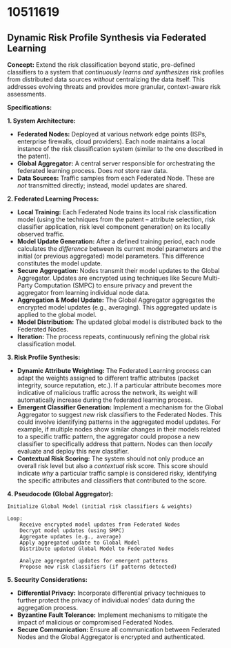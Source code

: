 # 10511619

## Dynamic Risk Profile Synthesis via Federated Learning

**Concept:** Extend the risk classification beyond static, pre-defined classifiers to a system that *continuously learns and synthesizes* risk profiles from distributed data sources *without* centralizing the data itself. This addresses evolving threats and provides more granular, context-aware risk assessments.

**Specifications:**

**1. System Architecture:**

*   **Federated Nodes:** Deployed at various network edge points (ISPs, enterprise firewalls, cloud providers). Each node maintains a local instance of the risk classification system (similar to the one described in the patent).
*   **Global Aggregator:** A central server responsible for orchestrating the federated learning process. Does *not* store raw data.
*   **Data Sources:** Traffic samples from each Federated Node. These are *not* transmitted directly; instead, model updates are shared.

**2. Federated Learning Process:**

*   **Local Training:** Each Federated Node trains its local risk classification model (using the techniques from the patent – attribute selection, risk classifier application, risk level component generation) on its locally observed traffic.
*   **Model Update Generation:** After a defined training period, each node calculates the *difference* between its current model parameters and the initial (or previous aggregated) model parameters. This difference constitutes the model update.
*   **Secure Aggregation:** Nodes transmit their model updates to the Global Aggregator.  Updates are encrypted using techniques like Secure Multi-Party Computation (SMPC) to ensure privacy and prevent the aggregator from learning individual node data.
*   **Aggregation & Model Update:** The Global Aggregator aggregates the encrypted model updates (e.g., averaging). This aggregated update is applied to the global model.
*   **Model Distribution:** The updated global model is distributed back to the Federated Nodes.
*   **Iteration:** The process repeats, continuously refining the global risk classification model.

**3. Risk Profile Synthesis:**

*   **Dynamic Attribute Weighting:**  The Federated Learning process can adapt the weights assigned to different traffic attributes (packet integrity, source reputation, etc.). If a particular attribute becomes more indicative of malicious traffic across the network, its weight will automatically increase during the federated learning process.
*   **Emergent Classifier Generation:** Implement a mechanism for the Global Aggregator to suggest *new* risk classifiers to the Federated Nodes. This could involve identifying patterns in the aggregated model updates. For example, if multiple nodes show similar changes in their models related to a specific traffic pattern, the aggregator could propose a new classifier to specifically address that pattern. Nodes can then *locally* evaluate and deploy this new classifier.
*   **Contextual Risk Scoring:** The system should not only produce an overall risk level but also a *contextual* risk score. This score should indicate *why* a particular traffic sample is considered risky, identifying the specific attributes and classifiers that contributed to the score.

**4. Pseudocode (Global Aggregator):**

```
Initialize Global Model (initial risk classifiers & weights)

Loop:
    Receive encrypted model updates from Federated Nodes
    Decrypt model updates (using SMPC)
    Aggregate updates (e.g., average)
    Apply aggregated update to Global Model
    Distribute updated Global Model to Federated Nodes

    Analyze aggregated updates for emergent patterns
    Propose new risk classifiers (if patterns detected)
```

**5. Security Considerations:**

*   **Differential Privacy:** Incorporate differential privacy techniques to further protect the privacy of individual nodes' data during the aggregation process.
*   **Byzantine Fault Tolerance:** Implement mechanisms to mitigate the impact of malicious or compromised Federated Nodes.
*   **Secure Communication:** Ensure all communication between Federated Nodes and the Global Aggregator is encrypted and authenticated.